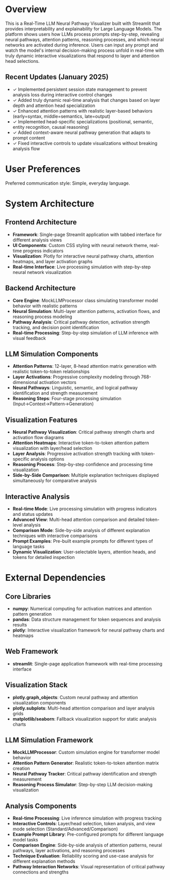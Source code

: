 # Overview

This is a Real-Time LLM Neural Pathway Visualizer built with Streamlit that provides interpretability and explainability for Large Language Models. The platform shows users how LLMs process prompts step-by-step, revealing neural pathways, attention patterns, reasoning processes, and which neural networks are activated during inference. Users can input any prompt and watch the model's internal decision-making process unfold in real-time with truly dynamic interactive visualizations that respond to layer and attention head selections.

## Recent Updates (January 2025)
- ✓ Implemented persistent session state management to prevent analysis loss during interactive control changes
- ✓ Added truly dynamic real-time analysis that changes based on layer depth and attention head specialization
- ✓ Enhanced attention patterns with realistic layer-based behaviors (early=syntax, middle=semantics, late=output)
- ✓ Implemented head-specific specializations (positional, semantic, entity recognition, causal reasoning)
- ✓ Added context-aware neural pathway generation that adapts to prompt content
- ✓ Fixed interactive controls to update visualizations without breaking analysis flow

# User Preferences

Preferred communication style: Simple, everyday language.

# System Architecture

## Frontend Architecture
- **Framework**: Single-page Streamlit application with tabbed interface for different analysis views
- **UI Components**: Custom CSS styling with neural network theme, real-time progress indicators
- **Visualization**: Plotly for interactive neural pathway charts, attention heatmaps, and layer activation graphs
- **Real-time Interface**: Live processing simulation with step-by-step neural network visualization

## Backend Architecture
- **Core Engine**: MockLLMProcessor class simulating transformer model behavior with realistic patterns
- **Neural Simulation**: Multi-layer attention patterns, activation flows, and reasoning process modeling
- **Pathway Analysis**: Critical pathway detection, activation strength tracking, and decision point identification
- **Real-time Processing**: Step-by-step simulation of LLM inference with visual feedback

## LLM Simulation Components
- **Attention Patterns**: 12-layer, 8-head attention matrix generation with realistic token-to-token relationships
- **Layer Activations**: Progressive complexity modeling through 768-dimensional activation vectors
- **Neural Pathways**: Linguistic, semantic, and logical pathway identification and strength measurement
- **Reasoning Steps**: Four-stage processing simulation (Input→Context→Pattern→Generation)

## Visualization Features
- **Neural Pathway Visualization**: Critical pathway strength charts and activation flow diagrams
- **Attention Heatmaps**: Interactive token-to-token attention pattern visualization with layer/head selection
- **Layer Analysis**: Progressive activation strength tracking with token-specific analysis options
- **Reasoning Process**: Step-by-step confidence and processing time visualization
- **Side-by-Side Comparison**: Multiple explanation techniques displayed simultaneously for comparative analysis

## Interactive Analysis
- **Real-time Mode**: Live processing simulation with progress indicators and status updates
- **Advanced View**: Multi-head attention comparison and detailed token-level analysis
- **Comparison Mode**: Side-by-side analysis of different explanation techniques with interactive comparisons
- **Prompt Examples**: Pre-built example prompts for different types of language tasks
- **Dynamic Visualization**: User-selectable layers, attention heads, and tokens for detailed inspection

# External Dependencies

## Core Libraries
- **numpy**: Numerical computing for activation matrices and attention pattern generation
- **pandas**: Data structure management for token sequences and analysis results
- **plotly**: Interactive visualization framework for neural pathway charts and heatmaps

## Web Framework
- **streamlit**: Single-page application framework with real-time processing interface

## Visualization Stack
- **plotly.graph_objects**: Custom neural pathway and attention visualization components
- **plotly.subplots**: Multi-head attention comparison and layer analysis grids
- **matplotlib/seaborn**: Fallback visualization support for static analysis charts

## LLM Simulation Framework
- **MockLLMProcessor**: Custom simulation engine for transformer model behavior
- **Attention Pattern Generator**: Realistic token-to-token attention matrix creation
- **Neural Pathway Tracker**: Critical pathway identification and strength measurement
- **Reasoning Process Simulator**: Step-by-step LLM decision-making visualization

## Analysis Components
- **Real-time Processing**: Live inference simulation with progress tracking
- **Interactive Controls**: Layer/head selection, token analysis, and view mode selection (Standard/Advanced/Comparison)
- **Example Prompt Library**: Pre-configured prompts for different language model tasks
- **Comparison Engine**: Side-by-side analysis of attention patterns, neural pathways, layer activations, and reasoning processes
- **Technique Evaluation**: Reliability scoring and use-case analysis for different explanation methods
- **Pathway Interaction Networks**: Visual representation of critical pathway connections and strengths